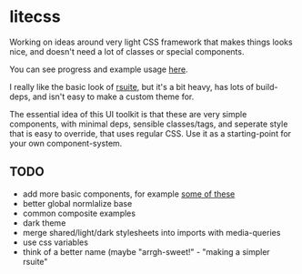 # litecss

Working on ideas around very light CSS framework that makes things looks nice, and doesn't need a lot of classes or special components.

You can see progress and example usage [here](http://konsumer.js.org/litecss/).

I really like the basic look of [rsuite](https://next.rsuitejs.com/), but it's a bit heavy, has lots of build-deps, and isn't easy to make a custom theme for.

The essential idea of this UI toolkit is that these are very simple components, with minimal deps, sensible classes/tags, and seperate style that is easy to override, that uses regular CSS. Use it as a starting-point for your own component-system.

## TODO

- add more basic components, for example [some of these](https://rsuitejs.com/components)
- better global normlalize base
- common composite examples
- dark theme
- merge shared/light/dark stylesheets into imports with media-queries
- use css variables
- think of a better name (maybe "arrgh-sweet!" - "making a simpler rsuite"
